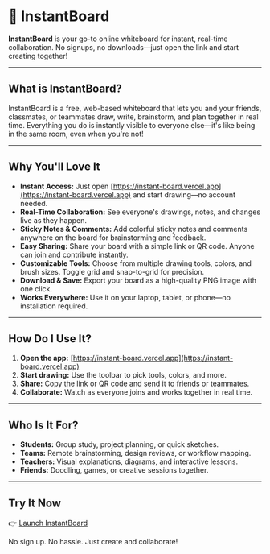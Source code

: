 # 🎨 InstantBoard

**InstantBoard** is your go-to online whiteboard for instant, real-time collaboration. No signups, no downloads—just open the link and start creating together!

---

## What is InstantBoard?

InstantBoard is a free, web-based whiteboard that lets you and your friends, classmates, or teammates draw, write, brainstorm, and plan together in real time. Everything you do is instantly visible to everyone else—it's like being in the same room, even when you're not!

---

## Why You'll Love It

- **Instant Access:** Just open [https://instant-board.vercel.app](https://instant-board.vercel.app) and start drawing—no account needed.
- **Real-Time Collaboration:** See everyone's drawings, notes, and changes live as they happen.
- **Sticky Notes & Comments:** Add colorful sticky notes and comments anywhere on the board for brainstorming and feedback.
- **Easy Sharing:** Share your board with a simple link or QR code. Anyone can join and contribute instantly.
- **Customizable Tools:** Choose from multiple drawing tools, colors, and brush sizes. Toggle grid and snap-to-grid for precision.
- **Download & Save:** Export your board as a high-quality PNG image with one click.
- **Works Everywhere:** Use it on your laptop, tablet, or phone—no installation required.

---

## How Do I Use It?

1. **Open the app:** [https://instant-board.vercel.app](https://instant-board.vercel.app)
2. **Start drawing:** Use the toolbar to pick tools, colors, and more.
3. **Share:** Copy the link or QR code and send it to friends or teammates.
4. **Collaborate:** Watch as everyone joins and works together in real time.

---

## Who Is It For?

- **Students:** Group study, project planning, or quick sketches.
- **Teams:** Remote brainstorming, design reviews, or workflow mapping.
- **Teachers:** Visual explanations, diagrams, and interactive lessons.
- **Friends:** Doodling, games, or creative sessions together.

---

## Try It Now

👉 [Launch InstantBoard](https://instant-board.vercel.app)

No sign up. No hassle. Just create and collaborate!
